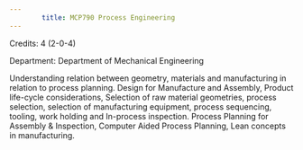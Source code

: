 ```yaml
---
        title: MCP790 Process Engineering
---
```

Credits: 4 (2-0-4)

Department: Department of Mechanical Engineering

Understanding relation between geometry, materials and manufacturing in relation to process planning. Design for Manufacture and Assembly, Product life-cycle considerations, Selection of raw material geometries, process selection, selection of manufacturing equipment, process sequencing, tooling, work holding and In-process inspection. Process Planning for Assembly & Inspection, Computer Aided Process Planning, Lean concepts in manufacturing.